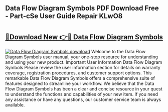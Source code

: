 ## Data Flow Diagram Symbols PDF Download Free - Part-cSe User Guide Repair KLwO8

# <h2><a href="http://dfigq0.blite.top/?on=Data+Flow+Diagram+Symbols">🔗Download New 👉🔴 Data Flow Diagram Symbols</a></h2>

[![Data Flow Diagram Symbols download](https://i.imgur.com/lujVjoI.png)](http://dfigq0.blite.top/?on=Data+Flow+Diagram+Symbols)
Welcome to the Data Flow Diagram Symbols user manual, your one-stop resource for understanding and using your new product. Important User Information Data Flow Diagram Symbols Please review the user information section for details on warranty coverage, registration procedures, and customer support options. This remarkable Data Flow Diagram Symbols offers a comprehensive suite of features designed to streamline your workflow. We believe that the Data Flow Diagram Symbols has been a clear and concise resource in your quest to understand the functions and capabilities of your new item. If you need any assistance or have any questions, our customer service team is always available.

